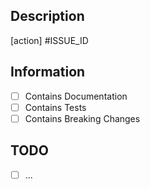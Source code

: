 ## Description

<!-- Summarize the pull request -->

<!-- please include the relevant issue -->
<!-- replace "action" with one of the github keywords to relate the issue -->
[action] #ISSUE_ID

## Information

- [ ] Contains Documentation
- [ ] Contains Tests
- [ ] Contains Breaking Changes

## TODO

<!-- delete this if there are no todos-->
- [ ] ...
